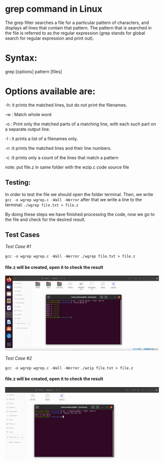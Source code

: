 

# grep command in Linux

The grep filter searches a file for a particular pattern of characters, and displays all lines that contain that pattern. The pattern that is searched in the file is referred to as the regular expression (grep stands for global search for regular expression and print out). 

# Syntax:

grep [options] pattern [files]

# Options available are:

-h: it prints the matched lines, but do not print the filenames.

-w : Match whole word

-o : Print only the matched parts of a matching line,
 with each such part on a separate output line.
 
-l : it prints a list of a filenames only.

-n :it prints the matched lines and their line numbers.

-c :it prints only a count of the lines that match a pattern

note: put file.z in same folder with the wzip.c code source file
## Testing:
In order to test the file we should open the folder terminal. Then, we write 
`gcc -o wgrep wgrep.c -Wall -Werror`
after that we write a line to the terminal:
`./wgrep file.txt > file.z`

By doing these steps we have finished processing the code, now we go to the file and check for the desired result.

## Test Cases

*Test Case #1*

`gcc -o wgrep wgrep.c -Wall -Werror`
`./wgrep file.txt > file.z`
#### file.z will be created, open it to check the result
![](https://github.com/MahmoudKamal01/OS-project-1/blob/main/WGREP/WhatsApp%20Image%202022-01-05%20at%2011.30.00%20PM.jpeg)

*Test Case #2*

`gcc -o wgrep wgrep.c -Wall -Werror`
`./wzip file.txt > file.z`
#### file.z will be created, open it to check the result
![](https://github.com/MahmoudKamal01/OS-project-1/blob/main/WGREP/WhatsApp%20Image%202022-01-05%20at%2011.29.59%20PM.jpeg)



